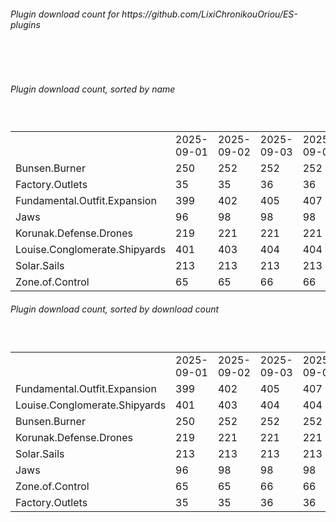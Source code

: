<h6>Plugin download count for https://github.com/LixiChronikouOriou/ES-plugins</h6><br>
<br>
<h6>Plugin download count, sorted by name</h6><sub><sup><br>
<table>
	<tr>
		<td></td>
		<td>2025-09-01</td>
		<td>2025-09-02</td>
		<td>2025-09-03</td>
		<td>2025-09-04</td>
		<td>2025-09-05</td>
		<td>2025-09-06</td>
		<td>2025-09-07</td>
		<td>today +</td>
	</tr>
	<tr>
		<td>Bunsen.Burner</td>
		<td>250</td>
		<td>252</td>
		<td>252</td>
		<td>252</td>
		<td>252</td>
		<td>254</td>
		<td>254</td>
		<td></td>
	</tr>
	<tr>
		<td>Factory.Outlets</td>
		<td>35</td>
		<td>35</td>
		<td>36</td>
		<td>36</td>
		<td>36</td>
		<td>36</td>
		<td>36</td>
		<td></td>
	</tr>
	<tr>
		<td>Fundamental.Outfit.Expansion</td>
		<td>399</td>
		<td>402</td>
		<td>405</td>
		<td>407</td>
		<td>407</td>
		<td>411</td>
		<td>411</td>
		<td></td>
	</tr>
	<tr>
		<td>Jaws</td>
		<td>96</td>
		<td>98</td>
		<td>98</td>
		<td>98</td>
		<td>100</td>
		<td>100</td>
		<td>100</td>
		<td></td>
	</tr>
	<tr>
		<td>Korunak.Defense.Drones</td>
		<td>219</td>
		<td>221</td>
		<td>221</td>
		<td>221</td>
		<td>221</td>
		<td>223</td>
		<td>223</td>
		<td></td>
	</tr>
	<tr>
		<td>Louise.Conglomerate.Shipyards</td>
		<td>401</td>
		<td>403</td>
		<td>404</td>
		<td>404</td>
		<td>404</td>
		<td>406</td>
		<td>406</td>
		<td></td>
	</tr>
	<tr>
		<td>Solar.Sails</td>
		<td>213</td>
		<td>213</td>
		<td>213</td>
		<td>213</td>
		<td>213</td>
		<td>213</td>
		<td>213</td>
		<td></td>
	</tr>
	<tr>
		<td>Zone.of.Control</td>
		<td>65</td>
		<td>65</td>
		<td>66</td>
		<td>66</td>
		<td>68</td>
		<td>68</td>
		<td>68</td>
		<td></td>
	</tr>
</table>
</sub></sup>
<h6>Plugin download count, sorted by download count</h6><sub><sup><br>
<table>
	<tr>
		<td></td>
		<td>2025-09-01</td>
		<td>2025-09-02</td>
		<td>2025-09-03</td>
		<td>2025-09-04</td>
		<td>2025-09-05</td>
		<td>2025-09-06</td>
		<td>2025-09-07</td>
		<td>today +</td>
	</tr>
	<tr>
		<td>Fundamental.Outfit.Expansion</td>
		<td>399</td>
		<td>402</td>
		<td>405</td>
		<td>407</td>
		<td>407</td>
		<td>411</td>
		<td>411</td>
		<td></td>
	</tr>
	<tr>
		<td>Louise.Conglomerate.Shipyards</td>
		<td>401</td>
		<td>403</td>
		<td>404</td>
		<td>404</td>
		<td>404</td>
		<td>406</td>
		<td>406</td>
		<td></td>
	</tr>
	<tr>
		<td>Bunsen.Burner</td>
		<td>250</td>
		<td>252</td>
		<td>252</td>
		<td>252</td>
		<td>252</td>
		<td>254</td>
		<td>254</td>
		<td></td>
	</tr>
	<tr>
		<td>Korunak.Defense.Drones</td>
		<td>219</td>
		<td>221</td>
		<td>221</td>
		<td>221</td>
		<td>221</td>
		<td>223</td>
		<td>223</td>
		<td></td>
	</tr>
	<tr>
		<td>Solar.Sails</td>
		<td>213</td>
		<td>213</td>
		<td>213</td>
		<td>213</td>
		<td>213</td>
		<td>213</td>
		<td>213</td>
		<td></td>
	</tr>
	<tr>
		<td>Jaws</td>
		<td>96</td>
		<td>98</td>
		<td>98</td>
		<td>98</td>
		<td>100</td>
		<td>100</td>
		<td>100</td>
		<td></td>
	</tr>
	<tr>
		<td>Zone.of.Control</td>
		<td>65</td>
		<td>65</td>
		<td>66</td>
		<td>66</td>
		<td>68</td>
		<td>68</td>
		<td>68</td>
		<td></td>
	</tr>
	<tr>
		<td>Factory.Outlets</td>
		<td>35</td>
		<td>35</td>
		<td>36</td>
		<td>36</td>
		<td>36</td>
		<td>36</td>
		<td>36</td>
		<td></td>
	</tr>
</table>
</sub></sup>
